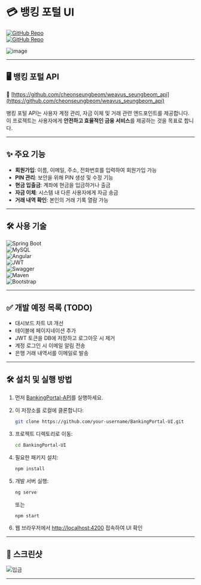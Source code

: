 # 💳 뱅킹 포털 UI



[![GitHub Repo](https://img.shields.io/badge/GitHub-UI%20Repo-blue.svg?style=flat-square)](https://github.com/cheonseungbeom/weavus_seungbeom_ui)  
[![GitHub Repo](https://img.shields.io/badge/GitHub-API%20Repo-blue.svg?style=flat-square)](https://github.com/cheonseungbeom/weavus_seungbeom_api)

![image](https://github.com/user-attachments/assets/e18c8486-3c4b-4477-b043-824bf4a14473)

---

## 🖥 뱅킹 포털 API

🔗 [https://github.com/cheonseungbeom/weavus_seungbeom_api](https://github.com/cheonseungbeom/weavus_seungbeom_api)

뱅킹 포털 API는 사용자 계정 관리, 자금 이체 및 거래 관련 엔드포인트를 제공합니다. 이 프로젝트는 사용자에게 **안전하고 효율적인 금융 서비스**를 제공하는 것을 목표로 합니다.

---

## ✨ 주요 기능

- **회원가입**: 이름, 이메일, 주소, 전화번호를 입력하여 회원가입 가능  
- **PIN 관리**: 보안을 위해 PIN 생성 및 수정 기능  
- **현금 입출금**: 계좌에 현금을 입금하거나 출금  
- **자금 이체**: 시스템 내 다른 사용자에게 자금 송금  
- **거래 내역 확인**: 본인의 거래 기록 열람 가능

---

## 🛠 사용 기술

![Spring Boot](https://github.com/abhi9720/BankingPortal-API/assets/68281476/31896d20-16d9-4fe1-a534-0490841de4b9)  
![MySQL](https://github.com/abhi9720/BankingPortal-API/assets/68281476/c09bc4ac-c0ca-4f7c-9c6e-8eb9818eb35b)  
![Angular](https://github.com/abhi9720/BankingPortal-API/assets/68281476/78c75fff-e8a8-49c6-9897-34b08b2c9308)  
![JWT](https://github.com/abhi9720/BankingPortal-API/assets/68281476/3647613e-1d6e-4bc4-98b6-2da5648659f9)  
![Swagger](https://github.com/abhi9720/BankingPortal-API/assets/68281476/8a5c0b00-776b-444e-bc24-36fc6bfe4c41)  
![Maven](https://github.com/abhi9720/BankingPortal-API/assets/68281476/b56a7167-6a3a-49a0-8b8a-8a4e3e71a383)  
![Bootstrap](https://github.com/abhi9720/BankingPortal-API/assets/68281476/b5c86e65-cbe8-400a-afeb-895846601da7)

---

## ✅ 개발 예정 목록 (TODO)

- 대시보드 차트 UI 개선  
- 테이블에 페이지네이션 추가  
- JWT 토큰을 DB에 저장하고 로그아웃 시 제거  
- 계정 로그인 시 이메일 알림 전송  
- 은행 거래 내역서를 이메일로 발송

---

## 🛠 설치 및 실행 방법

1. 먼저 [BankingPortal-API](https://github.com/cheonseungbeom/weavus_seungbeom_api)를 실행하세요.

2. 이 저장소를 로컬에 클론합니다:

    ```sh
    git clone https://github.com/your-username/BankingPortal-UI.git
    ```

3. 프로젝트 디렉토리로 이동:

    ```sh
    cd BankingPortal-UI
    ```

4. 필요한 패키지 설치:

    ```sh
    npm install
    ```

5. 개발 서버 실행:

    ```sh
    ng serve
    ```

    또는

    ```sh
    npm start
    ```

6. 웹 브라우저에서 [http://localhost:4200](http://localhost:4200) 접속하여 UI 확인

---

## 📸 스크린샷


![입금](https://github.com/user-attachments/assets/0e974b89-e50b-400a-a45c-9601b5741453)

---


